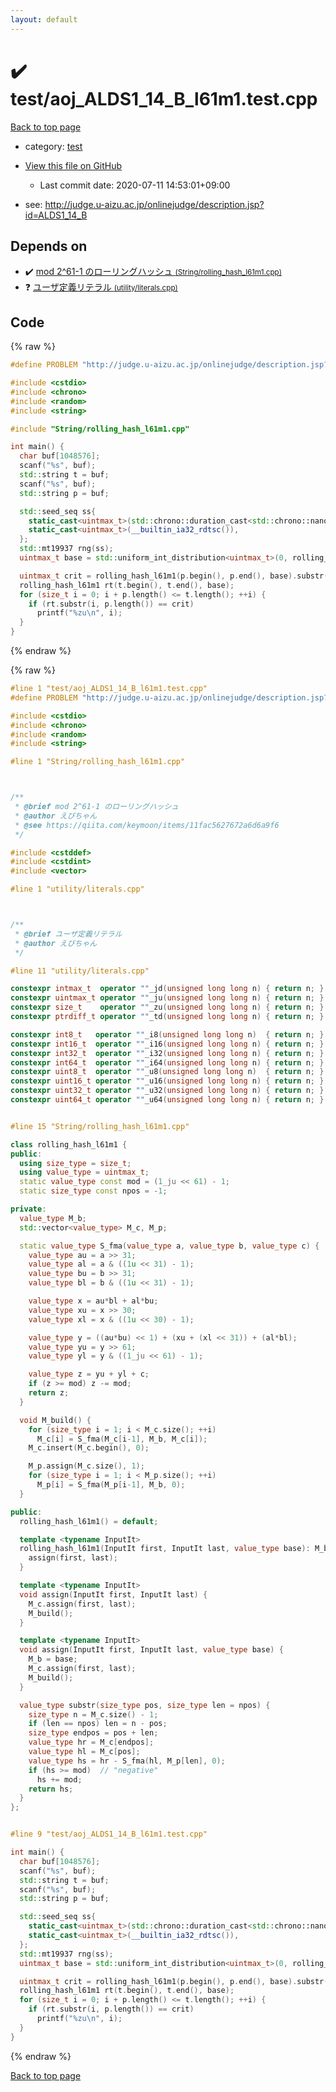```yaml
---
layout: default
---
```


<!-- mathjax config similar to math.stackexchange -->
<script type="text/javascript" async
  src="https://cdnjs.cloudflare.com/ajax/libs/mathjax/2.7.5/MathJax.js?config=TeX-MML-AM_CHTML">
</script>
<script type="text/x-mathjax-config">
  MathJax.Hub.Config({
    TeX: { equationNumbers: { autoNumber: "AMS" }},
    tex2jax: {
      inlineMath: [ ['$','$'] ],
      processEscapes: true
    },
    "HTML-CSS": { matchFontHeight: false },
    displayAlign: "left",
    displayIndent: "2em"
  });
</script>

<script type="text/javascript" src="https://cdnjs.cloudflare.com/ajax/libs/jquery/3.4.1/jquery.min.js"></script>
<script src="https://cdn.jsdelivr.net/npm/jquery-balloon-js@1.1.2/jquery.balloon.min.js" integrity="sha256-ZEYs9VrgAeNuPvs15E39OsyOJaIkXEEt10fzxJ20+2I=" crossorigin="anonymous"></script>
<script type="text/javascript" src="../../assets/js/copy-button.js"></script>
<link rel="stylesheet" href="../../assets/css/copy-button.css" />


# :heavy_check_mark: test/aoj_ALDS1_14_B_l61m1.test.cpp

<a href="../../index.html">Back to top page</a>

* category: <a href="../../index.html#098f6bcd4621d373cade4e832627b4f6">test</a>
* <a href="{{ site.github.repository_url }}/blob/master/test/aoj_ALDS1_14_B_l61m1.test.cpp">View this file on GitHub</a>
    - Last commit date: 2020-07-11 14:53:01+09:00


* see: <a href="http://judge.u-aizu.ac.jp/onlinejudge/description.jsp?id=ALDS1_14_B">http://judge.u-aizu.ac.jp/onlinejudge/description.jsp?id=ALDS1_14_B</a>


## Depends on

* :heavy_check_mark: <a href="../../library/String/rolling_hash_l61m1.cpp.html">mod 2^61-1 のローリングハッシュ <small>(String/rolling_hash_l61m1.cpp)</small></a>
* :question: <a href="../../library/utility/literals.cpp.html">ユーザ定義リテラル <small>(utility/literals.cpp)</small></a>


## Code

<a id="unbundled"></a>
{% raw %}
```cpp
#define PROBLEM "http://judge.u-aizu.ac.jp/onlinejudge/description.jsp?id=ALDS1_14_B"

#include <cstdio>
#include <chrono>
#include <random>
#include <string>

#include "String/rolling_hash_l61m1.cpp"

int main() {
  char buf[1048576];
  scanf("%s", buf);
  std::string t = buf;
  scanf("%s", buf);
  std::string p = buf;

  std::seed_seq ss{
    static_cast<uintmax_t>(std::chrono::duration_cast<std::chrono::nanoseconds>(std::chrono::high_resolution_clock::now().time_since_epoch()).count()),
    static_cast<uintmax_t>(__builtin_ia32_rdtsc()),
  };
  std::mt19937 rng(ss);
  uintmax_t base = std::uniform_int_distribution<uintmax_t>(0, rolling_hash_l61m1::mod-1)(rng);

  uintmax_t crit = rolling_hash_l61m1(p.begin(), p.end(), base).substr(0);
  rolling_hash_l61m1 rt(t.begin(), t.end(), base);
  for (size_t i = 0; i + p.length() <= t.length(); ++i) {
    if (rt.substr(i, p.length()) == crit)
      printf("%zu\n", i);
  }
}

```
{% endraw %}

<a id="bundled"></a>
{% raw %}
```cpp
#line 1 "test/aoj_ALDS1_14_B_l61m1.test.cpp"
#define PROBLEM "http://judge.u-aizu.ac.jp/onlinejudge/description.jsp?id=ALDS1_14_B"

#include <cstdio>
#include <chrono>
#include <random>
#include <string>

#line 1 "String/rolling_hash_l61m1.cpp"



/**
 * @brief mod 2^61-1 のローリングハッシュ
 * @author えびちゃん
 * @see https://qiita.com/keymoon/items/11fac5627672a6d6a9f6
 */

#include <cstddef>
#include <cstdint>
#include <vector>

#line 1 "utility/literals.cpp"



/**
 * @brief ユーザ定義リテラル
 * @author えびちゃん
 */

#line 11 "utility/literals.cpp"

constexpr intmax_t  operator ""_jd(unsigned long long n) { return n; }
constexpr uintmax_t operator ""_ju(unsigned long long n) { return n; }
constexpr size_t    operator ""_zu(unsigned long long n) { return n; }
constexpr ptrdiff_t operator ""_td(unsigned long long n) { return n; }

constexpr int8_t   operator ""_i8(unsigned long long n)  { return n; }
constexpr int16_t  operator ""_i16(unsigned long long n) { return n; }
constexpr int32_t  operator ""_i32(unsigned long long n) { return n; }
constexpr int64_t  operator ""_i64(unsigned long long n) { return n; }
constexpr uint8_t  operator ""_u8(unsigned long long n)  { return n; }
constexpr uint16_t operator ""_u16(unsigned long long n) { return n; }
constexpr uint32_t operator ""_u32(unsigned long long n) { return n; }
constexpr uint64_t operator ""_u64(unsigned long long n) { return n; }


#line 15 "String/rolling_hash_l61m1.cpp"

class rolling_hash_l61m1 {
public:
  using size_type = size_t;
  using value_type = uintmax_t;
  static value_type const mod = (1_ju << 61) - 1;
  static size_type const npos = -1;

private:
  value_type M_b;
  std::vector<value_type> M_c, M_p;

  static value_type S_fma(value_type a, value_type b, value_type c) {
    value_type au = a >> 31;
    value_type al = a & ((1u << 31) - 1);
    value_type bu = b >> 31;
    value_type bl = b & ((1u << 31) - 1);

    value_type x = au*bl + al*bu;
    value_type xu = x >> 30;
    value_type xl = x & ((1u << 30) - 1);

    value_type y = ((au*bu) << 1) + (xu + (xl << 31)) + (al*bl);
    value_type yu = y >> 61;
    value_type yl = y & ((1_ju << 61) - 1);

    value_type z = yu + yl + c;
    if (z >= mod) z -= mod;
    return z;
  }

  void M_build() {
    for (size_type i = 1; i < M_c.size(); ++i)
      M_c[i] = S_fma(M_c[i-1], M_b, M_c[i]);
    M_c.insert(M_c.begin(), 0);

    M_p.assign(M_c.size(), 1);
    for (size_type i = 1; i < M_p.size(); ++i)
      M_p[i] = S_fma(M_p[i-1], M_b, 0);
  }

public:
  rolling_hash_l61m1() = default;

  template <typename InputIt>
  rolling_hash_l61m1(InputIt first, InputIt last, value_type base): M_b(base) {
    assign(first, last);
  }

  template <typename InputIt>
  void assign(InputIt first, InputIt last) {
    M_c.assign(first, last);
    M_build();
  }

  template <typename InputIt>
  void assign(InputIt first, InputIt last, value_type base) {
    M_b = base;
    M_c.assign(first, last);
    M_build();
  }

  value_type substr(size_type pos, size_type len = npos) {
    size_type n = M_c.size() - 1;
    if (len == npos) len = n - pos;
    size_type endpos = pos + len;
    value_type hr = M_c[endpos];
    value_type hl = M_c[pos];
    value_type hs = hr - S_fma(hl, M_p[len], 0);
    if (hs >= mod)  // "negative"
      hs += mod;
    return hs;
  }
};


#line 9 "test/aoj_ALDS1_14_B_l61m1.test.cpp"

int main() {
  char buf[1048576];
  scanf("%s", buf);
  std::string t = buf;
  scanf("%s", buf);
  std::string p = buf;

  std::seed_seq ss{
    static_cast<uintmax_t>(std::chrono::duration_cast<std::chrono::nanoseconds>(std::chrono::high_resolution_clock::now().time_since_epoch()).count()),
    static_cast<uintmax_t>(__builtin_ia32_rdtsc()),
  };
  std::mt19937 rng(ss);
  uintmax_t base = std::uniform_int_distribution<uintmax_t>(0, rolling_hash_l61m1::mod-1)(rng);

  uintmax_t crit = rolling_hash_l61m1(p.begin(), p.end(), base).substr(0);
  rolling_hash_l61m1 rt(t.begin(), t.end(), base);
  for (size_t i = 0; i + p.length() <= t.length(); ++i) {
    if (rt.substr(i, p.length()) == crit)
      printf("%zu\n", i);
  }
}

```
{% endraw %}

<a href="../../index.html">Back to top page</a>

